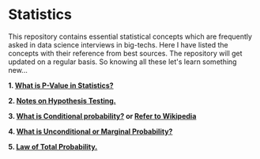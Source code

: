 # Statistics

This repository contains essential statistical concepts which are frequently asked in data science interviews in big-techs. Here I have listed the concepts with their reference from best sources. The repository will get updated on a regular basis. So knowing all these let's learn something new... 

**1. [What is P-Value in Statistics?](https://www.investopedia.com/terms/p/p-value.asp)**

**2. [Notes on Hypothesis Testing.](https://drive.google.com/file/d/1DQ7Vo3DvXhJaYGa7h4TFAVHG2-Ci1kyh/view?usp=sharing)**

**3. [What is Conditional probability?](https://www.investopedia.com/terms/c/conditional_probability.asp) or [Refer to Wikipedia](https://en.wikipedia.org/wiki/Conditional_probability)**

**4. [What is Unconditional or Marginal Probability?](https://corporatefinanceinstitute.com/resources/knowledge/other/unconditional-probability/)**

**5. [Law of Total Probability.](https://corporatefinanceinstitute.com/resources/knowledge/other/total-probability-rule/)**
